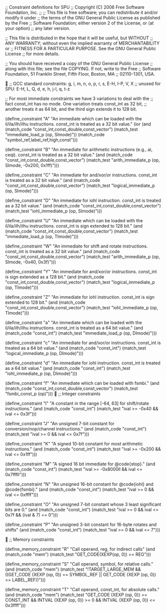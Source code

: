 ;; Constraint definitions for SPU
;; Copyright (C) 2006 Free Software Foundation, Inc.
;;
;; This file is free software; you can redistribute it and/or modify it under
;; the terms of the GNU General Public License as published by the Free
;; Software Foundation; either version 2 of the License, or (at your option) 
;; any later version.

;; This file is distributed in the hope that it will be useful, but WITHOUT
;; ANY WARRANTY; without even the implied warranty of MERCHANTABILITY or
;; FITNESS FOR A PARTICULAR PURPOSE.  See the GNU General Public License
;; for more details.

;; You should have received a copy of the GNU General Public License
;; along with this file; see the file COPYING.  If not, write to the Free
;; Software Foundation, 51 Franklin Street, Fifth Floor, Boston, MA
;; 02110-1301, USA.


;; GCC standard constraints:  g, i, m, n, o, p, r, s, E-H, I-P, V, X
;; unused for SPU:  E-H, L, Q, d, e, h, j-l, q, t-z

;; For most immediate constraints we have 3 variations to deal with the
;; fact const_int has no mode.  One variation treats const_int as 32 bit,
;; another treats it as 64 bit, and the third sign extends it to 128 bit.

(define_constraint "A"
  "An immediate which can be loaded with the il/ila/ilh/ilhu instructions.  const_int is treated as a 32 bit value."
  (ior (and (match_code "const_int,const_double,const_vector")
	    (match_test "immediate_load_p (op, SImode)"))
       (match_code "symbol_ref,label_ref,high,const")))

(define_constraint "B"
  "An immediate for arithmetic instructions (e.g., ai, ceqi).  const_int is treated as a 32 bit value."
  (and (match_code "const_int,const_double,const_vector")
       (match_test "arith_immediate_p (op, SImode, -0x200, 0x1ff)")))

(define_constraint "C"
  "An immediate for and/xor/or instructions.  const_int is treated as a 32 bit value."
  (and (match_code "const_int,const_double,const_vector")
       (match_test "logical_immediate_p (op, SImode)")))

(define_constraint "D"
  "An immediate for iohl instruction.  const_int is treated as a 32 bit value."
  (and (match_code "const_int,const_double,const_vector")
       (match_test "iohl_immediate_p (op, SImode)")))

(define_constraint "U"
  "An immediate which can be loaded with the il/ila/ilh/ilhu instructions.  const_int is sign extended to 128 bit."
  (and (match_code "const_int,const_double,const_vector")
       (match_test "immediate_load_p (op, TImode)")))

(define_constraint "W"
  "An immediate for shift and rotate instructions.  const_int is treated as a 32 bit value."
  (and (match_code "const_int,const_double,const_vector")
       (match_test "arith_immediate_p (op, SImode, -0x40, 0x3f)")))

(define_constraint "Y"
  "An immediate for and/xor/or instructions.  const_int is sign extended as a 128 bit."
  (and (match_code "const_int,const_double,const_vector")
       (match_test "logical_immediate_p (op, TImode)")))

(define_constraint "Z"
  "An immediate for iohl instruction.  const_int is sign extended to 128 bit."
  (and (match_code "const_int,const_double,const_vector")
       (match_test "iohl_immediate_p (op, TImode)")))

(define_constraint "a"
  "An immediate which can be loaded with the il/ila/ilh/ilhu instructions.  const_int is treated as a 64 bit value."
  (and (match_code "const_int")
       (match_test "immediate_load_p (op, DImode)")))

(define_constraint "c"
  "An immediate for and/xor/or instructions.  const_int is treated as a 64 bit value."
  (and (match_code "const_int")
       (match_test "logical_immediate_p (op, DImode)")))

(define_constraint "d"
  "An immediate for iohl instruction.  const_int is treated as a 64 bit value."
  (and (match_code "const_int")
       (match_test "iohl_immediate_p (op, DImode)")))

(define_constraint "f"
  "An immediate which can be loaded with fsmbi."
  (and (match_code "const_int,const_double,const_vector")
       (match_test "fsmbi_const_p (op)")))

;; Integer constraints

(define_constraint "I"
  "A constant in the range [-64, 63] for shift/rotate instructions."
  (and (match_code "const_int")
       (match_test "ival >= -0x40 && ival <= 0x3f")))

(define_constraint "J"
  "An unsigned 7-bit constant for conversion/nop/channel instructions."
  (and (match_code "const_int")
       (match_test "ival >= 0 && ival <= 0x7f")))

(define_constraint "K"
  "A signed 10-bit constant for most arithmetic instructions."
  (and (match_code "const_int")
       (match_test "ival >= -0x200 && ival <= 0x1ff")))
 
(define_constraint "M"
  "A signed 16 bit immediate for @code{stop}."
  (and (match_code "const_int")
       (match_test "ival >= -0x8000ll && ival <= 0x7fffll")))

(define_constraint "N"
  "An unsigned 16-bit constant for @code{iohl} and @code{fsmbi}."
  (and (match_code "const_int")
       (match_test "ival >= 0 && ival <= 0xffff")))

(define_constraint "O"
  "An unsigned 7-bit constant whose 3 least significant bits are 0."
  (and (match_code "const_int")
       (match_test "ival >= 0 && ival <= 0x7f && (ival & 7) == 0")))

(define_constraint "P"
  "An unsigned 3-bit constant for 16-byte rotates and shifts"
  (and (match_code "const_int")
       (match_test "ival >= 0 && ival <= 7")))


;; Memory constraints

(define_memory_constraint "R"
  "Call operand, reg, for indirect calls"
  (and (match_code "mem")
       (match_test "GET_CODE(XEXP(op, 0)) == REG")))

(define_memory_constraint "S"
  "Call operand, symbol, for relative calls."
  (and (match_code "mem")
       (match_test "!TARGET_LARGE_MEM
		    && ((GET_CODE (XEXP (op, 0)) == SYMBOL_REF
			 || GET_CODE (XEXP (op, 0)) == LABEL_REF))")))

(define_memory_constraint "T"
  "Call operand, const_int, for absolute calls."
  (and (match_code "mem")
       (match_test "GET_CODE (XEXP (op, 0)) == CONST_INT
		    && INTVAL (XEXP (op, 0)) >= 0
		    && INTVAL (XEXP (op, 0)) <= 0x3ffff")))


